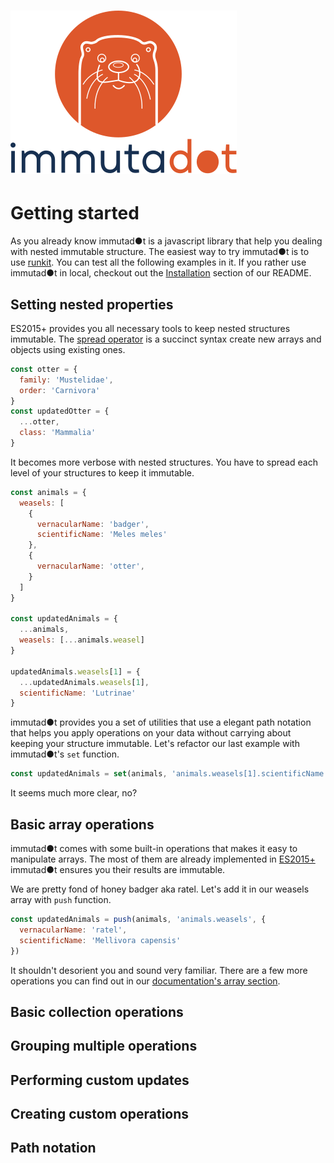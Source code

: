 ![immutadot logo](https://raw.githubusercontent.com/Zenika/immutadot/master/misc/otter.svg?sanitize=true)
=================

# Getting started

As you already know immutad●t is a javascript library that help you dealing with nested immutable structure. The easiest way to try immutad●t is to use [runkit](https://npm.runkit.com/immutadot). You can test all the following examples in it. If you rather use immutad●t in local, checkout out the [Installation](https://raw.githubusercontent.com/Zenika/immutadot/master/README.md) section of our README.

## Setting nested properties

ES2015+ provides you all necessary tools to keep nested structures immutable. The [spread operator](https://mdn.io/Spread_operator) is a succinct syntax create new arrays and objects using existing ones.

```js
const otter = {
  family: 'Mustelidae',
  order: 'Carnivora'
}
const updatedOtter = {
  ...otter,
  class: 'Mammalia'
}
```

It becomes more verbose with nested structures. You have to spread each level of your structures to keep it immutable.

```js
const animals = {
  weasels: [
    {
      vernacularName: 'badger',
      scientificName: 'Meles meles'
    },
    {
      vernacularName: 'otter',
    }
  ]
}

const updatedAnimals = {
  ...animals,
  weasels: [...animals.weasel]
}

updatedAnimals.weasels[1] = {
  ...updatedAnimals.weasels[1],
  scientificName: 'Lutrinae'
}
```

immutad●t provides you a set of utilities that use a elegant path notation that helps you apply operations on your data without carrying about keeping your structure immutable. Let's refactor our last example with immutad●t's `set` function.

```js
const updatedAnimals = set(animals, 'animals.weasels[1].scientificName', 'Lutrinae')
```

It seems much more clear, no?

## Basic array operations

immutad●t comes with some built-in operations that makes it easy to manipulate arrays. The most of them are already implemented in [ES2015+](https://mdn.io/Array) immutad●t ensures you their results are immutable.

We are pretty fond of honey badger aka ratel. Let's add it in our weasels array with `push` function.

```js
const updatedAnimals = push(animals, 'animals.weasels', {
  vernacularName: 'ratel',
  scientificName: 'Mellivora capensis'
})
```

It shouldn't desorient you and sound very familiar. There are a few more operations you can find out in our [documentation's array section](https://zenika.github.io/immutadot/immutadot/1.0/array.html).

## Basic collection operations

## Grouping multiple operations

## Performing custom updates

## Creating custom operations

## Path notation
